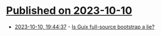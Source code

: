 # [Published on 2023-10-10](index.md)

* [2023-10-10, 19:44:37](https://lobste.rs/s/a3jvm3/is_guix_full_source_bootstrap_lie) - [Is Guix full-source bootstrap a lie?](https://simon.tournier.info/posts/2023-10-01-bootstrapping.html)
